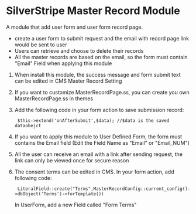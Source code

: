 # SilverStripe Master Record Module

A module that add user form and user form record page.

- create a user form to submit request and the email with record page link would be sent to user 
- Users can retrieve and choose to delete their records
- All the master records are based on the email, so the form must contain "Email" Field when applying this module 



1. When install this module, the success message and form submit text can be edited in CMS Master Record Setting

2. If you want to customize MasterRecordPage.ss, you can create you own  MasterRecordPage.ss in themes

3. Add the following code in your form action to save submission record:

        $this->extend('onAfterSubmit',$data); //$data is the saved dataobejct
       
4. If you want to apply this module to User Defined Form, the form must contains the Email field (Edit the Field Name as "Email" or "Email_NUM")    
5. All the user can receive an email with a link after sending request, the link can only be viewed once for secure reason     

6. The consent terms can be edited in CMS. 
   In your form action, add following code:

        LiteralField::create("Terms",MasterRecordConfig::current_config()->dbObject('Terms')->forTemplate())
   In UserForm, add a new Field called "Form Terms"    
        
    
